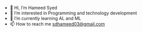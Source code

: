 - 👋 Hi, I’m Hameed Syed
- 👀 I’m interested in Programming and technology development
- 🌱 I’m currently learning AL and ML
- 📫 How to reach me sdhameed03@gmail.com

<!---
HameedSyed02/HameedSyed02 is a ✨ special ✨ repository because its `README.md` (this file) appears on your GitHub profile.
You can click the Preview link to take a look at your changes.
--->

